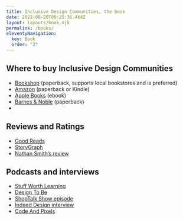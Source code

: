 ```yaml
---
title: Inclusive Design Communities, the book
date: 2022-08-20T00:25:36.464Z
layout: layouts/book.njk
permalink: /books/
eleventyNavigation:
  key: Book
  order: "2"
---
```

## Where to buy Inclusive Design Communities

* [Bookshop](https://bookshop.org/p/books/inclusive-design-communities-sameera-kapila/20097134?ean=9781952616150) (paperback, supports local bookstores and is preferred)
* [Amazon](https://a.co/d/6MMG9iB) (paperback or Kindle)
* [Apple Books](https://books.apple.com/us/book/inclusive-design-communities/id6443681832) (ebook)
* [Barnes & Noble](https://www.barnesandnoble.com/w/inclusive-design-communities-sameera-kapila/1143509099?ean=9781952616150) (paperback)
* 



## Reviews and Ratings

* [Good Reads](https://www.goodreads.com/book/show/62985337-inclusive-design-communities)
* [StoryGraph](https://app.thestorygraph.com/books/02533b7b-8cc4-4677-abaa-79264e0b1d31)
* [Nathan Smith’s review](https://sonspring.com/journal/inclusive-design-communities/)

## Podcasts and interviews

* [Stuff Worth Learning](https://www.youtube.com/watch?v=eiV6_3pZFc0&list=PLgJIx0-UaB9RvRKbdcRbs05Gl0D1GiCCk&index=3)
* [Design To Be](https://open.spotify.com/episode/0FCYPuMDJTsmyQvFn3N5pO?si=dadf1a47d9034248)
* [ShopTalk Show episode](https://shoptalkshow.com/539/)
* [Indeed Design interview](https://indeed.design/article/sam-kapila-small-acts-can-invite-more-voices-into-design-communities)
* [Code And Pixels](https://www.youtube.com/embed/BfByZk3jS_A)